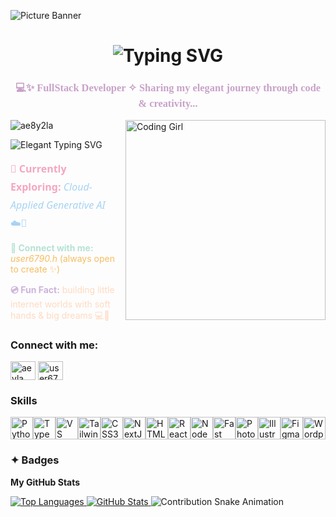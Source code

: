 ![Picture Banner](https://github.com/user-attachments/assets/b9a8d1ec-3ed8-4c59-bc55-89bacabc75b8)

<h1 align="center">
  <img src="https://readme-typing-svg.demolab.com?font=Parisienne&size=42&duration=4000&pause=1000&color=E9A6A6&center=true&vCenter=true&repeat=false&width=550&lines=Hi+%F0%9F%91%8B%2C+I'm+Aeyla!!" alt="Typing SVG" />
</h1>

<h3 align="center" style="font-family: 'Great Vibes', cursive; color: #C8A2C8;">
  💻✨ FullStack Developer ✧ Sharing my elegant journey through code & creativity...
</h3>

<!-- IMAGE FLOATING RIGHT - comes after intro section -->
<img align="right" alt="Coding Girl" width="320" src="https://github.com/user-attachments/assets/11096d4c-d6c9-40c7-ba1f-62bce36401da" style="margin-left: 16px;" />

<!-- STATS AND SOFT TEXT -->
<p align="left">
  <img src="https://komarev.com/ghpvc/?username=ae8y2la&label=Profile%20views&color=C8A2C8&style=flat" alt="ae8y2la" />
</p>

<p align="left">
  <img src="https://readme-typing-svg.demolab.com?font=Great+Vibes&size=30&pause=1000&color=C8A2C8&width=450&lines=Let%E2%80%99s+Code+Something+Beautiful+Together+%F0%9F%92%AB" alt="Elegant Typing SVG" />
</p>

<p align="left" style="font-size: 16px; line-height: 1.8; font-family: 'Segoe UI', cursive;">
  <b style="color:#F4A6C2;">🌱 Currently Exploring:</b>
  <span style="color:#A7D3F5;"> <i>Cloud-Applied Generative AI</i> ☁️🧠</span> <br>

  <b style="color:#B6E2D3;">👾 Connect with me:</b>
  <span style="color:#F6BD60;"><i>user6790.h</i> (always open to create ✨)</span> <br>

  <b style="color:#CDB4DB;">💿 Fun Fact:</b>
  <span style="color:#FFDAC1;">building little internet worlds with soft hands & big dreams 💻🌙</span>
</p>


  

<h3 align="left">Connect with me:</h3>
<p align="left">
<a href="https://linkedin.com/in/aeyla naseer" target="blank"><img align="center" src="https://raw.githubusercontent.com/rahuldkjain/github-profile-readme-generator/master/src/images/icons/Social/linked-in-alt.svg" alt="aeyla naseer" height="30" width="40" /></a>
  <a href="https://discord.gg/user6790.h" target="blank"><img align="center" src="https://raw.githubusercontent.com/rahuldkjain/github-profile-readme-generator/master/src/images/icons/Social/discord.svg" alt="user6790.h" height="30" width="40" /></a>
</p>

### Skills

<p align="left">
<a href="https://www.python.org/" target="_blank" rel="noreferrer"><img src="https://raw.githubusercontent.com/danielcranney/readme-generator/main/public/icons/skills/python-colored.svg" width="36" height="36" alt="Python" title="Python"/></a><a href="https://www.typescriptlang.org/" target="_blank" rel="noreferrer"><img src="https://raw.githubusercontent.com/danielcranney/readme-generator/main/public/icons/skills/typescript-colored.svg" width="36" height="36" alt="TypeScript" title="TypeScript"/></a><a href="https://code.visualstudio.com/" target="_blank" rel="noreferrer"><img src="https://raw.githubusercontent.com/danielcranney/readme-generator/main/public/icons/skills/visualstudiocode-colored.svg" width="36" height="36" alt="VS Code" title="VS Code"/></a><a href="https://tailwindcss.com/" target="_blank" rel="noreferrer"><img src="https://raw.githubusercontent.com/danielcranney/readme-generator/main/public/icons/skills/tailwindcss-colored.svg" width="36" height="36" alt="TailwindCSS" title="TailwindCSS"/></a><a href="https://www.w3.org/TR/CSS/#css" target="_blank" rel="noreferrer"><img src="https://raw.githubusercontent.com/danielcranney/readme-generator/main/public/icons/skills/css3-colored.svg" width="36" height="36" alt="CSS3" title="CSS3"/></a><a href="https://nextjs.org/docs" target="_blank" rel="noreferrer"><img src="https://raw.githubusercontent.com/danielcranney/readme-generator/main/public/icons/skills/nextjs-colored.svg" width="36" height="36" alt="NextJs" title="NextJs"/></a><a href="https://developer.mozilla.org/en-US/docs/Glossary/HTML5" target="_blank" rel="noreferrer"><img src="https://raw.githubusercontent.com/danielcranney/readme-generator/main/public/icons/skills/html5-colored.svg" width="36" height="36" alt="HTML5" title="HTML5"/></a><a href="https://reactjs.org/" target="_blank" rel="noreferrer"><img src="https://raw.githubusercontent.com/danielcranney/readme-generator/main/public/icons/skills/react-colored.svg" width="36" height="36" alt="React" title="React"/></a><a href="https://nodejs.org/en/" target="_blank" rel="noreferrer"><img src="https://raw.githubusercontent.com/danielcranney/readme-generator/main/public/icons/skills/nodejs-colored.svg" width="36" height="36" alt="NodeJS" title="NodeJS"/></a><a href="https://fastapi.tiangolo.com/" target="_blank" rel="noreferrer"><img src="https://raw.githubusercontent.com/danielcranney/readme-generator/main/public/icons/skills/fastapi-colored.svg" width="36" height="36" alt="Fast API" title="Fast API"/></a><a href="https://www.adobe.com/uk/products/photoshop.html" target="_blank" rel="noreferrer"><img src="https://raw.githubusercontent.com/danielcranney/readme-generator/main/public/icons/skills/photoshop-colored.svg" width="36" height="36" alt="Photoshop" title="Photoshop"/></a><a href="https://www.adobe.com/uk/products/illustrator.html" target="_blank" rel="noreferrer"><img src="https://raw.githubusercontent.com/danielcranney/readme-generator/main/public/icons/skills/illustrator-colored.svg" width="36" height="36" alt="Illustrator" title="Illustrator"/></a><a href="https://www.figma.com/" target="_blank" rel="noreferrer"><img src="https://raw.githubusercontent.com/danielcranney/readme-generator/main/public/icons/skills/figma-colored.svg" width="36" height="36" alt="Figma" title="Figma"/></a><a href="https://wordpress.com" target="_blank" rel="noreferrer"><img src="https://raw.githubusercontent.com/danielcranney/readme-generator/main/public/icons/skills/wordpress-colored.svg" width="36" height="36" alt="Wordpress" title="Wordpress"/></a>
</p>

### ✦ Badges  
<b>My GitHub Stats</b>  

<!-- 🧁 Top Languages -->
<a href="https://github.com/Ae8y2la" align="left">
  <img src="https://github-readme-stats.vercel.app/api/top-langs/?username=Ae8y2la&langs_count=6&title_color=f472b6&text_color=000000&icon_color=f472b6&bg_color=ffffff&hide_border=true&locale=en&custom_title=Top%20Languages" alt="Top Languages" />
</a>

<!-- 📊 GitHub Stats -->
<a href="https://github.com/Ae8y2la">
  <img src="https://github-readme-stats.vercel.app/api?username=Ae8y2la&show_icons=true&hide_border=true&title_color=ec4899&text_color=000000&icon_color=f472b6&bg_color=ffffff" alt="GitHub Stats" />
</a>

<!-- 🐍 Contribution Snake (Optional - needs GitHub Actions) -->
<img src="https://raw.githubusercontent.com/Ae8y2la/Ae8y2la/output/github-contribution-grid-snake.svg" alt="Contribution Snake Animation" />

